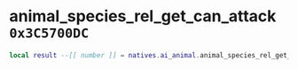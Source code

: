 # animal_species_rel_get_can_attack `0x3C5700DC`

```lua
local result --[[ number ]] = natives.ai_animal.animal_species_rel_get_can_attack(_unk0 --[[ number ]], _unk1 --[[ number ]])
```